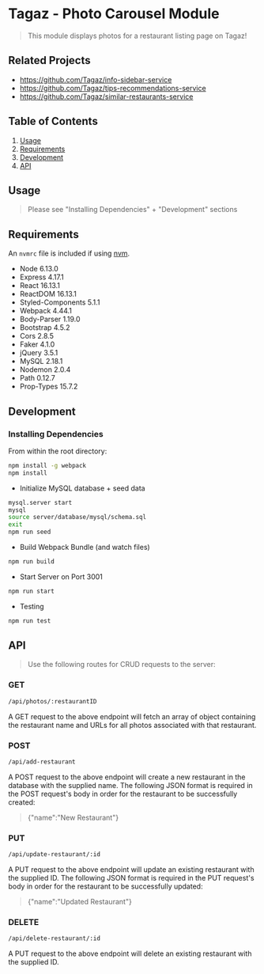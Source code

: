# Tagaz - Photo Carousel Module

> This module displays photos for a restaurant listing page on Tagaz!

## Related Projects

  - https://github.com/Tagaz/info-sidebar-service
  - https://github.com/Tagaz/tips-recommendations-service
  - https://github.com/Tagaz/similar-restaurants-service

## Table of Contents

1. [Usage](#Usage)
1. [Requirements](#requirements)
1. [Development](#development)
1. [API](#API)

## Usage

> Please see "Installing Dependencies" + "Development" sections

## Requirements

An `nvmrc` file is included if using [nvm](https://github.com/creationix/nvm).

- Node 6.13.0
- Express 4.17.1
- React 16.13.1
- ReactDOM 16.13.1
- Styled-Components 5.1.1
- Webpack 4.44.1
- Body-Parser 1.19.0
- Bootstrap 4.5.2
- Cors 2.8.5
- Faker 4.1.0
- jQuery 3.5.1
- MySQL 2.18.1
- Nodemon 2.0.4
- Path 0.12.7
- Prop-Types 15.7.2

## Development

### Installing Dependencies

From within the root directory:

```sh
npm install -g webpack
npm install
```

- Initialize MySQL database + seed data
```sh
mysql.server start
mysql
source server/database/mysql/schema.sql
exit
npm run seed
```

- Build Webpack Bundle (and watch files)
```sh
npm run build
```

- Start Server on Port 3001
```sh
npm run start
```

- Testing
```sh
npm run test
```

## API

> Use the following routes for CRUD requests to the server:

### GET
```sh
/api/photos/:restaurantID
```
A GET request to the above endpoint will fetch an array of object containing the restaurant name and URLs for all photos associated with that restaurant.

### POST
```sh
/api/add-restaurant
```
A POST request to the above endpoint will create a new restaurant in the database with the supplied name.
The following JSON format is required in the POST request's body in order for the restaurant to be successfully created:

> {"name":"New Restaurant"}

### PUT
```sh
/api/update-restaurant/:id
```
A PUT request to the above endpoint will update an existing restaurant with the supplied ID.
The following JSON format is required in the PUT request's body in order for the restaurant to be successfully updated:

> {"name":"Updated Restaurant"}

### DELETE
```sh
/api/delete-restaurant/:id
```
A PUT request to the above endpoint will delete an existing restaurant with the supplied ID.
